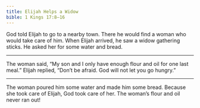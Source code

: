 ```yaml
---
title: Elijah Helps a Widow
bible: 1 Kings 17:8–16
---
```


God told Elijah to go to a nearby town.
There he would find a woman who would
take care of him. When Elijah arrived,
he saw a widow gathering sticks.
He asked her for some water and bread.

---

The woman said, “My son and I
only have enough flour and oil
for one last meal.”
Elijah replied, “Don’t be afraid.
God will not let you go hungry.”

---

The woman poured him some water
and made him some bread.
Because she took care of Elijah, God
took care of her. The woman’s flour
and oil never ran out!

